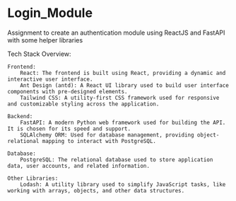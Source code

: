 # Login_Module
Assignment to create an authentication module using ReactJS and FastAPI with some helper libraries

Tech Stack Overview:

    Frontend:
        React: The frontend is built using React, providing a dynamic and interactive user interface.
        Ant Design (antd): A React UI library used to build user interface components with pre-designed elements.
        Tailwind CSS: A utility-first CSS framework used for responsive and customizable styling across the application.

    Backend:
        FastAPI: A modern Python web framework used for building the API. It is chosen for its speed and support.
        SQLAlchemy ORM: Used for database management, providing object-relational mapping to interact with PostgreSQL.

    Database:
        PostgreSQL: The relational database used to store application data, user accounts, and related information.

    Other Libraries:
        Lodash: A utility library used to simplify JavaScript tasks, like working with arrays, objects, and other data structures.
